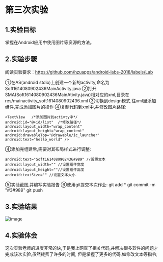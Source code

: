 # 第三次实验

## 1.实验目标
掌握在Android应用中使用图片等资源的方法。

## 2.实验步骤
阅读实验要求：https://github.com/hzuapps/android-labs-2018/labels/Lab
 
①在AS(android stdio)上创建一个新的activity,命名为Soft1614080902436MainActivity.java
②打开SMA(Soft1614080902436MainAtivity.java)相对应的xml,目录在res/mainactivity_soft1614080902436.xml
③切换到design模式,往xml里添加组件,完成添加图片的操作
④复制代码到xml中,并修改图片路径:

	<TextView   /*添加图片到activty中*/
    android:id="@+id/list"  /*修改路径*/
    android:layout_width="wrap_content"  
    android:layout_height="wrap_content"  
    android:drawableTop="@drawable/ic_launcher"  
    android:text="hello_world" />  

④添加完组建后,需要对其布局样式进行调整:

	android:text="Soft1614080902436#989" //设置文本
	android:layout_width="" //设置组件宽度
    android:layout_height=""//设置组件高度
    android:textSize="" //设置文本大小

⑤实验截图,并编写实验报告
⑥使用git提交本次作业:
	git add *
	git commit -m "#3#989"
	git push

## 3.实验结果

![image](https://github.com/310341802/android-labs-2018/blob/master/soft1614080902436/L3.JPG)
## 4.实验体会
这次实验老师的进度非常的快,于是我上网查了相关代码,并解决很多软件的问题才完成该次实验,虽然耗费了许多的时间;
但是掌握了更多的代码,如修改文本等指令;